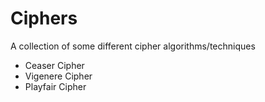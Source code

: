 # Ciphers
A collection of some different cipher algorithms/techniques

- Ceaser Cipher
- Vigenere Cipher
- Playfair Cipher

